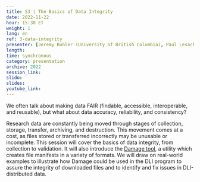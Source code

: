```yaml
---
title: S3 | The Basics of Data Integrity
date: 2022-11-22
hour: 15:30 ET
weight: 1
lang: en
ref: 3-data-integrity
presenter: [Jeremy Buhler (University of British Columbia), Paul Lesack (University of British Columbia), Margaret Vail (St. Francis Xavier University), Sandra Sawchuk (Mount Saint Vincent University)]
length:
time: synchronous
category: presentation
archive: 2022
session_link:
slido:
slides:
youtube_link:
---
```

We often talk about making data FAIR (findable, accessible, interoperable, and reusable), but what about data accuracy, reliability, and consistency?<!--more-->

Research data are constantly being moved through stages of collection, storage, transfer, archiving, and destruction. This movement comes at a cost, as files stored or transferred incorrectly may be unusable or incomplete. This session will cover the basics of data integrity, from collection to validation. It will also introduce the [Damage tool](https://ubc-library-rc.github.io/fcheck/), a utility which creates file manifests in a variety of formats. We will draw on real-world examples to illustrate how Damage could be used in the DLI program to assure the integrity of downloaded files and to identify and fix issues in DLI-distributed data.
